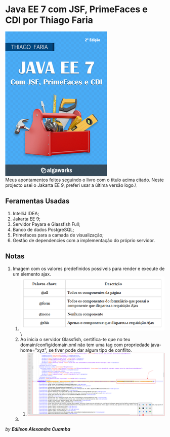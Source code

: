# Java EE 7 com JSF, PrimeFaces e CDI por Thiago Faria
![Capa  do livro](./aux-data/book-1.png)\
Meus apontamentos feitos seguindo o livro com o titulo acima citado.
Neste projecto usei o Jakarta EE 9, preferi usar a última versão logo.\
## Feramentas Usadas

1. IntelliJ IDEA;
2. Jakarta EE 9;
3. Servidor Payara e Glassfish Full;
4. Banco de dados PostgreSQL;
5. Primefaces para a camada de visualização;
6. Gestão de dependencies com a implementação do próprio servidor.

## Notas
1. Imagem com os valores predefinidos possiveis para render e execute de um elemento ajax.
   1. ![Imagem com os valores predefinidos possiveis para render e execute de um elemento ajax.](./aux-data/13_7_palavras_chaves_para_render_e_execute.png)\
   2. Ao inicia o servidor Glassfish, certifica-te que no teu domain/config/domain.xml não tem uma tag com  propriedade java-home="xyz", se tiver pode dar algum tipo de conflito.
      1. ![Ficheiro domain.xml](./aux-data/ficheiro-domain.xml.png)
   3. 
*by **Edilson Alexandre Cuamba***
